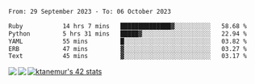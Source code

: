 <!--START_SECTION:waka-->

```txt
From: 29 September 2023 - To: 06 October 2023

Ruby           14 hrs 7 mins   ██████████████▓░░░░░░░░░░   58.68 %
Python         5 hrs 31 mins   █████▓░░░░░░░░░░░░░░░░░░░   22.94 %
YAML           55 mins         █░░░░░░░░░░░░░░░░░░░░░░░░   03.82 %
ERB            47 mins         ▓░░░░░░░░░░░░░░░░░░░░░░░░   03.27 %
Text           45 mins         ▓░░░░░░░░░░░░░░░░░░░░░░░░   03.17 %
```

<!--END_SECTION:waka-->
<a href="https://github.com/anuraghazra/github-readme-stats">
  <img align="left" src="https://github-readme-stats.vercel.app/api?username=Tanesan&count_private=true&show_icons=true" />
<img align="left" src="https://github-readme-stats.vercel.app/api/top-langs/?username=Tanesan" />
</a>

[![ktanemur's 42 stats](https://badge42.vercel.app/api/v2/cl1wslf6s002109l771rng2w8/stats?cursusId=21&coalitionId=62)](https://github.com/JaeSeoKim/badge42)
